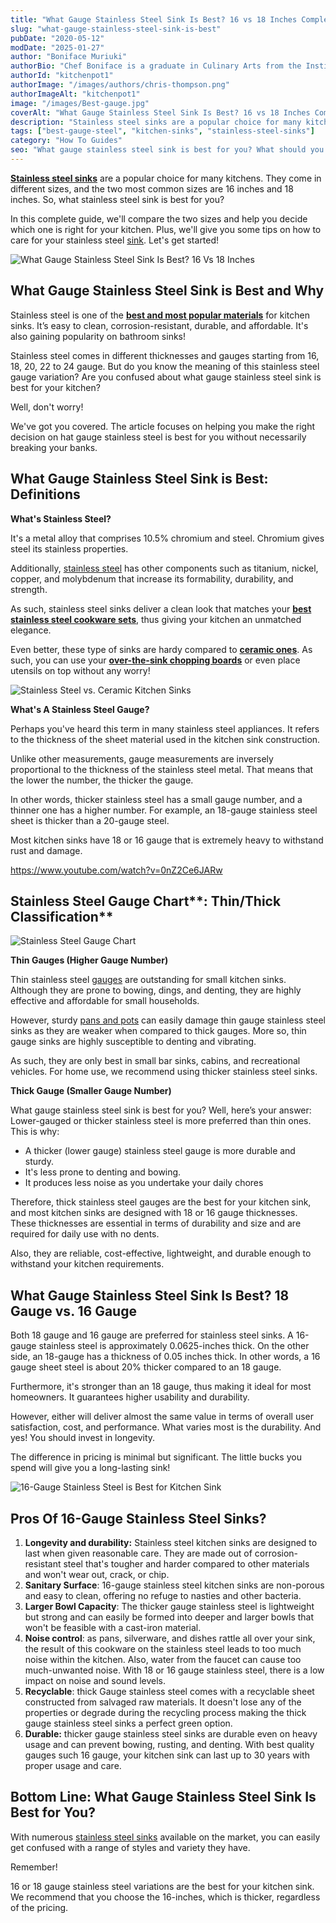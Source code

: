 ```yaml
---
title: "What Gauge Stainless Steel Sink Is Best? 16 vs 18 Inches Complete Guide"
slug: "what-gauge-stainless-steel-sink-is-best"
pubDate: "2020-05-12"
modDate: "2025-01-27"
author: "Boniface Muriuki"
authorBio: "Chef Boniface is a graduate in Culinary Arts from the Institute of Culinary Education, New York. He has worked in several restaurants and is currently the Head Chef at Cavali Restaurant. He has excelled in developing unique recipes and influencing the menu at the restaurant. He prides himself in sharing his knowledge at thekitchenpot.com where he writes about the best cookware for various recipes.."
authorId: "kitchenpot1"
authorImage: "/images/authors/chris-thompson.png"
authorImageAlt: "kitchenpot1"
image: "/images/Best-gauge.jpg"
coverAlt: "What Gauge Stainless Steel Sink Is Best? 16 vs 18 Inches Complete Guide"
description: "Stainless steel sinks are a popular choice for many kitchens, with 16-inch and 18-inch sizes being most common. In this guide, we compare the two sizes to help you decide what's best for your kitchen and provide tips on caring for"
tags: ["best-gauge-steel", "kitchen-sinks", "stainless-steel-sinks"]
category: "How To Guides"
seo: "What gauge stainless steel sink is best for you? What should you look out for when shopping for one? This guide answers all your questions comprehensively."
---
```


**[Stainless steel sinks](https://www.amazon.com/s?k=STAINLESS+STEEL+KITCHEN+SINK&crid=1432F670567VJ&sprefix=stainless+steel+kitchen+sink%2Caps%2C415&?tag=kitchenpot-20)** are a popular choice for many kitchens. They come in different sizes, and the two most common sizes are 16 inches and 18 inches. So, what stainless steel sink is best for you?

In this complete guide, we'll compare the two sizes and help you decide which one is right for your kitchen. Plus, we'll give you some tips on how to care for your stainless steel [sink](https://en.wikipedia.org/wiki/Sink). Let's get started!

![What Gauge Stainless Steel Sink Is Best? 16 Vs 18 Inches ](https://no-waste.org/wp-content/uploads/2020/01/portablegasgrill.jpg)

## **What Gauge Stainless Steel Sink is Best and Why**

Stainless steel is one of the **[best and most popular materials](https://www.amazon.com/s?k=STAINLESS+STEEL+KITCHEN+SINK&crid=1432F670567VJ&sprefix=stainless+steel+kitchen+sink%2Caps%2C415&?tag=kitchenpot-20)** for kitchen sinks. It’s easy to clean, corrosion-resistant, durable, and affordable. It's also gaining popularity on bathroom sinks! 

Stainless steel comes in different thicknesses and gauges starting from 16, 18, 20, 22 to 24 gauge. But do you know the meaning of this stainless steel gauge variation? Are you confused about what gauge stainless steel sink is best for your kitchen?

Well, don't worry!

We've got you covered. The article focuses on helping you make the right decision on hat gauge stainless steel is best for you without necessarily breaking your banks. 

## **What Gauge Stainless Steel Sink is Best: Definitions**

**What's Stainless Steel?**

It's a metal alloy that comprises 10.5% chromium and steel. Chromium gives steel its stainless properties. 

Additionally, [stainless steel](https://www.aperam.com/stainless/what-is-stainless-steel/) has other components such as titanium, nickel, copper, and molybdenum that increase its formability, durability, and strength.

As such, stainless steel sinks deliver a clean look that matches your **[best stainless steel cookware sets](https://thekitchenpot.com/best-cookware-set-under-200/)**, thus giving your kitchen an unmatched elegance.

Even better, these type of sinks are hardy compared to **[ceramic ones](https://www.amazon.com/s?k=Ceramic+Sinks&crid=23YD6RBANR4JL&sprefix=ceramic+sink%2Caps%2C547&?tag=kitchenpot-20)**. As such, you can use your **[over-the-sink chopping boards](https://thekitchenpot.com/best-over-the-sink-cutting-board/)** or even place utensils on top without any worry!

![Stainless Steel vs. Ceramic Kitchen Sinks](https://no-waste.org/wp-content/uploads/2020/01/portablegasgrill.jpg)

**What's A Stainless Steel Gauge?**

Perhaps you've heard this term in many stainless steel appliances. It refers to the thickness of the sheet material used in the kitchen sink construction. 

Unlike other measurements, gauge measurements are inversely proportional to the thickness of the stainless steel metal. That means that the lower the number, the thicker the gauge.

In other words, thicker stainless steel has a small gauge number, and a thinner one has a higher number. For example, an 18-gauge stainless steel sheet is thicker than a 20-gauge steel.

Most kitchen sinks have 18 or 16 gauge that is extremely heavy to withstand rust and damage.

https://www.youtube.com/watch?v=0nZ2Ce6JARw

## Stainless Steel Gauge Chart**: Thin/Thick Classification**

![Stainless Steel Gauge Chart ](https://no-waste.org/wp-content/uploads/2020/01/portablegasgrill.jpg)

**Thin Gauges (Higher Gauge Number)** 

Thin stainless steel [gauges](https://www.seattletimes.com/life/lifestyle/whats-the-gauge-on-stainless-steel-sinks/) are outstanding for small kitchen sinks. Although they are prone to bowing, dings, and denting, they are highly effective and affordable for small households. 

However, sturdy [pans and pots](https://thekitchenpot.com/best-nonstick-pans-with-buying-guide/) can easily damage thin gauge stainless steel sinks as they are weaker when compared to thick gauges. More so, thin gauge sinks are highly susceptible to denting and vibrating. 

As such, they are only best in small bar sinks, cabins, and recreational vehicles. For home use, we recommend using thicker stainless steel sinks. 

**Thick Gauge (Smaller Gauge Number)**

What gauge stainless steel sink is best for you? Well, here’s your answer: Lower-gauged or thicker stainless steel is more preferred than thin ones. This is why:                                         

- A thicker (lower gauge) stainless steel gauge is more durable and sturdy. 
- It's less prone to denting and bowing.
- It produces less noise as you undertake your daily chores 

Therefore, thick stainless steel gauges are the best for your kitchen sink, and most kitchen sinks are designed with 18 or 16 gauge thicknesses. These thicknesses are essential in terms of durability and size and are required for daily use with no dents.

Also, they are reliable, cost-effective, lightweight, and durable enough to withstand your kitchen requirements.

## **What Gauge Stainless Steel Sink Is Best? 18 Gauge vs. 16 Gauge** 

Both 18 gauge and 16 gauge are preferred for stainless steel sinks. A 16-gauge stainless steel is approximately 0.0625-inches thick. On the other side, an 18-gauge has a thickness of 0.05 inches thick. In other words, a 16 gauge sheet steel is about 20% thicker compared to an 18 gauge.

Furthermore, it's stronger than an 18 gauge, thus making it ideal for most homeowners. It guarantees higher usability and durability.

However, either will deliver almost the same value in terms of overall user satisfaction, cost, and performance. What varies most is the durability. And yes! You should invest in longevity. 

The difference in pricing is minimal but significant. The little bucks you spend will give you a long-lasting sink!

![16-Gauge Stainless Steel is Best for Kitchen Sink](https://no-waste.org/wp-content/uploads/2020/01/portablegasgrill.jpg)

## **Pros Of 16-Gauge Stainless Steel Sinks?**

1. **Longevity and durability:** Stainless steel kitchen sinks are designed to last when given reasonable care. They are made out of corrosion-resistant steel that's tougher and harder compared to other materials and won't wear out, crack, or chip.
2. **Sanitary Surface**: 16-gauge stainless steel kitchen sinks are non-porous and easy to clean, offering no refuge to nasties and other bacteria.
3. **Larger Bowl Capacity**: The thicker gauge stainless steel is lightweight but strong and can easily be formed into deeper and larger bowls that won't be feasible with a cast-iron material.
4. **Noise control**: as pans, silverware, and dishes rattle all over your sink, the result of this cookware on the stainless steel leads to too much noise within the kitchen. Also, water from the faucet can cause too much-unwanted noise. With 18 or 16 gauge stainless steel, there is a low impact on noise and sound levels.
5. **Recyclable**: thick Gauge stainless steel comes with a recyclable sheet constructed from salvaged raw materials. It doesn't lose any of the properties or degrade during the recycling process making the thick gauge stainless steel sinks a perfect green option.
6. **Durable:** thicker gauge stainless steel sinks are durable even on heavy usage and can prevent bowing, rusting, and denting. With best quality gauges such 16 gauge, your kitchen sink can last up to 30 years with proper usage and care.

## **Bottom Line: What Gauge Stainless Steel Sink Is Best for You?**

With numerous [stainless steel sinks](https://www.ruvati.com/16-gauge-vs-18-gauge-stainless-steel-sink/) available on the market, you can easily get confused with a range of styles and variety they have.

Remember!

16 or 18 gauge stainless steel variations are the best for your kitchen sink. We recommend that you choose the 16-inches, which is thicker, regardless of the pricing.
